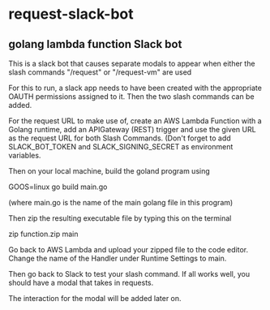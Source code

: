 # request-slack-bot
## golang lambda function Slack bot 


This is a slack bot that causes separate modals to appear when either the slash commands "/request" or "/request-vm" are used

For this to run, a slack app needs to have been created with the appropriate OAUTH permissions assigned to it. Then the two slash commands can be added.

For the request URL to make use of, create an AWS Lambda Function with a Golang runtime, add an APIGateway (REST) trigger and use the given URL as the request URL for both Slash Commands. (Don't forget to add SLACK_BOT_TOKEN and SLACK_SIGNING_SECRET as environment variables.

Then on your local machine, build the goland program using 

GOOS=linux go build main.go 

(where main.go is the name of the main golang file in this program)

Then zip the resulting executable file by typing this on the terminal

zip function.zip main 

Go back to AWS Lambda and upload your zipped file to the code editor. Change the name of the Handler under Runtime Settings to main. 

Then go back to Slack to test your slash command. If all works well, you should have a modal that takes in requests.

The interaction for the modal will be added later on.
